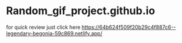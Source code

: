# Random_gif_project.github.io
for quick review just click here https://64b624f509f20b29c4f887c6--legendary-begonia-59c869.netlify.app/
